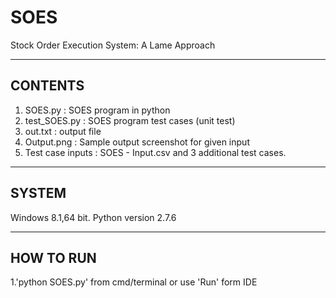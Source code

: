 # SOES
Stock Order Execution System: A Lame Approach

---------------------------------------------------------------------
CONTENTS
---------------------------------------------------------------------
1. SOES.py : SOES program in python
2. test_SOES.py : SOES program test cases (unit test)
3. out.txt : output file
4. Output.png : Sample output screenshot for given input
5. Test case inputs : SOES - Input.csv and 3 additional test cases.

---------------------------------------------------------------------
SYSTEM
---------------------------------------------------------------------
Windows 8.1,64 bit.
Python version 2.7.6

---------------------------------------------------------------------
HOW TO RUN
---------------------------------------------------------------------
1.'python SOES.py' from cmd/terminal or use 'Run' form IDE
